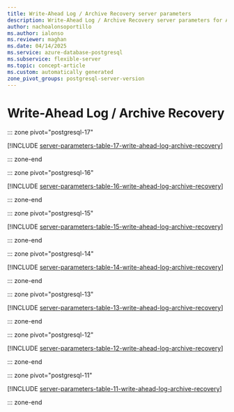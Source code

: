 ```yaml
---
title: Write-Ahead Log / Archive Recovery server parameters
description: Write-Ahead Log / Archive Recovery server parameters for Azure Database for PostgreSQL flexible server.
author: nachoalonsoportillo
ms.author: ialonso
ms.reviewer: maghan
ms.date: 04/14/2025
ms.service: azure-database-postgresql
ms.subservice: flexible-server
ms.topic: concept-article
ms.custom: automatically generated
zone_pivot_groups: postgresql-server-version
---
```

# Write-Ahead Log / Archive Recovery


::: zone pivot="postgresql-17"

[!INCLUDE [server-parameters-table-17-write-ahead-log-archive-recovery](./includes/server-parameters-table-17-write-ahead-log-archive-recovery.md)]

::: zone-end


::: zone pivot="postgresql-16"

[!INCLUDE [server-parameters-table-16-write-ahead-log-archive-recovery](./includes/server-parameters-table-16-write-ahead-log-archive-recovery.md)]

::: zone-end


::: zone pivot="postgresql-15"

[!INCLUDE [server-parameters-table-15-write-ahead-log-archive-recovery](./includes/server-parameters-table-15-write-ahead-log-archive-recovery.md)]

::: zone-end


::: zone pivot="postgresql-14"

[!INCLUDE [server-parameters-table-14-write-ahead-log-archive-recovery](./includes/server-parameters-table-14-write-ahead-log-archive-recovery.md)]

::: zone-end


::: zone pivot="postgresql-13"

[!INCLUDE [server-parameters-table-13-write-ahead-log-archive-recovery](./includes/server-parameters-table-13-write-ahead-log-archive-recovery.md)]

::: zone-end


::: zone pivot="postgresql-12"

[!INCLUDE [server-parameters-table-12-write-ahead-log-archive-recovery](./includes/server-parameters-table-12-write-ahead-log-archive-recovery.md)]

::: zone-end


::: zone pivot="postgresql-11"

[!INCLUDE [server-parameters-table-11-write-ahead-log-archive-recovery](./includes/server-parameters-table-11-write-ahead-log-archive-recovery.md)]

::: zone-end


